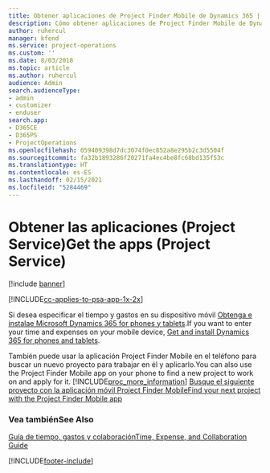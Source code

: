 ```yaml
---
title: Obtener aplicaciones de Project Finder Mobile de Dynamics 365 | MicrosoftDocs
description: Cómo obtener aplicaciones de Project Finder Mobile de Dynamics 365
author: ruhercul
manager: kfend
ms.service: project-operations
ms.custom: ''
ms.date: 8/03/2018
ms.topic: article
ms.author: ruhercul
audience: Admin
search.audienceType:
- admin
- customizer
- enduser
search.app:
- D365CE
- D365PS
- ProjectOperations
ms.openlocfilehash: 059409398d7dc3074f0ec852a8e295b2c3d5504f
ms.sourcegitcommit: fa32b1893286f20271fa4ec4be8fc68bd135f53c
ms.translationtype: HT
ms.contentlocale: es-ES
ms.lasthandoff: 02/15/2021
ms.locfileid: "5284469"
---
```

# <a name="get-the-apps-project-service"></a><span data-ttu-id="47e6f-103">Obtener las aplicaciones (Project Service)</span><span class="sxs-lookup"><span data-stu-id="47e6f-103">Get the apps (Project Service)</span></span>

[!include [banner](../includes/psa-now-project-operations.md)]

[!INCLUDE[cc-applies-to-psa-app-1x-2x](../includes/cc-applies-to-psa-app-1x-2x.md)]

<span data-ttu-id="47e6f-104">Si desea especificar el tiempo y gastos en su dispositivo móvil [Obtenga e instalae Microsoft Dynamics 365 for phones y tablets](https://docs.microsoft.com/dynamics365/mobile-app/dynamics-365-phones-tablets-users-guide).</span><span class="sxs-lookup"><span data-stu-id="47e6f-104">If you want to enter your time and expenses on your mobile device, [Get and install Dynamics 365 for phones and tablets](https://docs.microsoft.com/dynamics365/mobile-app/dynamics-365-phones-tablets-users-guide).</span></span>  
  
 <span data-ttu-id="47e6f-105">También puede usar la aplicación Project Finder Mobile en el teléfono para buscar un nuevo proyecto para trabajar en él y aplicarlo.</span><span class="sxs-lookup"><span data-stu-id="47e6f-105">You can also use the Project Finder Mobile app on your phone to find a new project to work on and apply for it.</span></span> [!INCLUDE[proc_more_information](../includes/proc-more-information.md)] <span data-ttu-id="47e6f-106">[Busque el siguiente proyecto con la aplicación móvil Project Finder Mobile](../psa/find-next-project-finder-mobile-app.md)</span><span class="sxs-lookup"><span data-stu-id="47e6f-106">[Find your next project with the Project Finder Mobile app](../psa/find-next-project-finder-mobile-app.md)</span></span> 
  
### <a name="see-also"></a><span data-ttu-id="47e6f-107">Vea también</span><span class="sxs-lookup"><span data-stu-id="47e6f-107">See Also</span></span>  
 [<span data-ttu-id="47e6f-108">Guía de tiempo, gastos y colaboración</span><span class="sxs-lookup"><span data-stu-id="47e6f-108">Time, Expense, and Collaboration Guide</span></span>](../psa/time-expense-collaboration-guide.md)


[!INCLUDE[footer-include](../includes/footer-banner.md)]